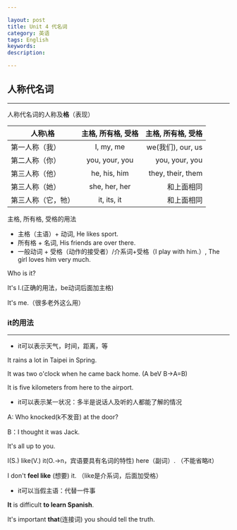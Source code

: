 ```yaml
---

layout: post
title: Unit 4 代名词
category: 英语
tags: English
keywords: 
description: 

---
```


## 人称代名词

----------

人称代名词的人称及**格**（表现）

| 人称\格           | 主格, 所有格, 受格 | 主格, 所有格, 受格 | 
| -----------------|:----------------:| -----------------:|
| 第一人称（我）     |  I,  my, me      | we(我们), our, us |
| 第二人称（你）     | you, your, you   | you, your, you    |
| 第三人称（他）     | he, his, him     | they, their, them |
| 第三人称（她）     | she, her, her    |    和上面相同      |
| 第三人称（它，牠） | it, its, it      |    和上面相同      |

主格, 所有格, 受格的用法

- 主格（主语）+ 动词, He likes sport.
- 所有格 + 名词, His friends are over there.
- 一般动词 + 受格（动作的接受者）/介系词+受格（I play with him.）, The girl loves him very much.

Who is it?

It's I.(正确的用法，be动词后面加主格)

It's me.（很多老外这么用）

### it的用法

----------

- it可以表示天气，时间，距离，等

It rains a lot in Taipei in Spring.

It was two o'clock when he came back home. (A beV B->A=B)

It is five kilometers from here to the airport.

- it可以表示某一状况：多半是说话人及听的人都能了解的情况

A: Who knocked(k不发音) at the door?

B：I thought it was Jack.

It's all up to you.

I(S.) like(V.) it(O.->n，宾语要具有名词的特性) here（副词）. （不能省略it）

I don't **feel like** (想要) it. （like是介系词，后面加受格）

- it可以当假主语：代替一件事

**It** is difficult **to learn Spanish**.

It's important **that**(连接词) you should tell the truth.
